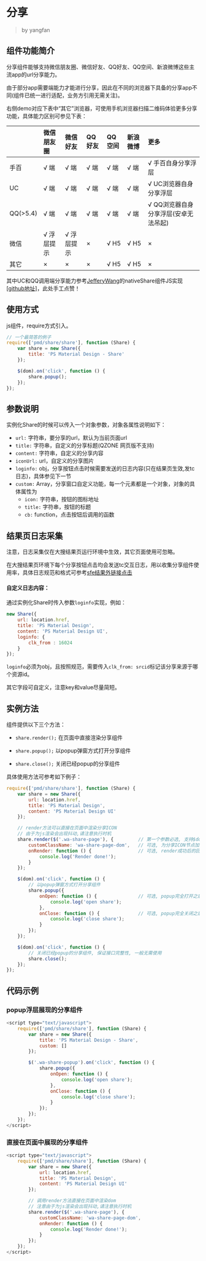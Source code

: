 # 分享
> by yangfan


## 组件功能简介

分享组件能够支持微信朋友圈、微信好友、QQ好友、QQ空间、新浪微博这些主流app的url分享能力。

由于部分app需要端能力才能进行分享，因此在不同的浏览器下具备的分享app不同(组件已统一进行适配，业务方引用无需关注)。

右侧demo对应下表中“其它”浏览器，可使用手机浏览器扫描二维码体验更多分享功能，具体能力区别可参见下表：

|          | 微信朋友圈 | 微信好友   | QQ好友 | QQ空间 | 新浪微博 | 更多
| :------- | :--------- | :--------- | :----- | :----- | :------- | :-----------------
| 手百     | √ 端       | √ 端       | √ 端   | √ 端   | √ 端     | √ 手百自身分享浮层
| UC       | √ 端       | √ 端       | √ 端   | √ 端   | √ 端     | √ UC浏览器自身分享浮层
| QQ(>5.4) | √ 端       | √ 端       | √ 端   | √ 端   | √ 端     | √ QQ浏览器自身分享浮层(安卓无法吊起)
| 微信     | √ 浮层提示 | √ 浮层提示 | ×      | √ H5   | √ H5     | ×
| 其它     | ×          | ×          | ×      | √ H5   | √ H5     | ×

其中UC和QQ调用端分享能力参考[JefferyWang](https://github.com/JefferyWang)的nativeShare组件JS实现[[github地址]](https://github.com/JefferyWang/nativeShare.js)，此处手工点赞！


## 使用方式

js组件，require方式引入。

``` javascript
// 一个最简答的例子
require(['pmd/share/share'], function (Share) {
    var share = new Share({
        title: 'PS Material Design - Share'
    });

    $(dom).on('click', function () {
        share.popup();
    });
});
```


## 参数说明

实例化Share的时候可以传入一个对象参数，对象各属性说明如下：

* `url:` 字符串，要分享的url，默认为当前页面url
* `title:` 字符串，自定义的分享标题(QZONE 网页版不支持)
* `content:` 字符串，自定义的分享内容
* `iconUrl:` url，自定义的分享图片
* `loginfo:` obj，分享按钮点击时候需要发送的日志内容(只在结果页生效,发tc日志)，具体参见下一节
* `custom:` Array，分享窗口自定义功能，每一个元素都是一个对象，对象的具体属性为
    * `icon:` 字符串，按钮的图标地址
    * `title:` 字符串，按钮的标题
    * `cb:` function，点击按钮后调用的函数


## 结果页日志采集

注意，日志采集仅在大搜结果页运行环境中生效，其它页面使用可忽略。

在大搜结果页环境下每个分享按钮点击均会发送tc交互日志，用以收集分享组件使用率，具体日志规范和格式可参考[sfe结果外链接点击](http://sfe.baidu.com/#/日志/无线网页搜索/点击日志/结果外链接点击)

#### 自定义日志内容：

通过实例化Share时传入参数`loginfo`实现，例如：

``` javascript
new Share({
    url: location.href,
    title: 'PS Material Design',
    content: 'PS Material Design UI',
    loginfo: {
        clk_from : 16024
    }
});
```

`loginfo`必须为obj，且按照规范，需要传入`clk_from: srcid`标记该分享来源于哪个资源id。

其它字段可自定义，注意key和value尽量简短。



## 实例方法

组件提供以下三个方法：

* `share.render();` 在页面中直接渲染分享组件

* `share.popup();` 以popup弹窗方式打开分享组件

* `share.close();` 关闭已经popup的分享组件

具体使用方法可参考如下例子：

``` javascript
require(['pmd/share/share'], function (Share) {
    var share = new Share({
        url: location.href,
        title: 'PS Material Design',
        content: 'PS Material Design UI'
    });

    // render方法可以直接在页面中渲染分享ICON
    // 由于为js渲染会出现抖动,请注意执行时机
    share.render($('.wa-share-page'), {         // 第一个参数必选, 支持$dom或classname, 标记分享ICON需要插入的dom节点
        customClassName: 'wa-share-page-dom',   // 可选, 为分享ICON节点加入自定义classname
        onRender: function () {                 // 可选, render成功后的回调函数
            console.log('Render done!');
        }
    });

    $(dom).on('click', function () {
        // 以popup弹窗方式打开分享组件
        share.popup({
            onOpen: function () {               // 可选, popup完全打开之后的回调函数
                console.log('open share');
            },
            onClose: function () {              // 可选, popup完全关闭之后的回调函数
                console.log('close share');
            }
        });
    });

    $(dom).on('click', function () {
        // 关闭已经popup的分享组件, 保证接口完整性, 一般无需使用
        share.close();
    });
});
```


## 代码示例

### popup浮层展现的分享组件

``` javascript
<script type="text/javascript">
    require(['pmd/share/share'], function (Share) {
        var share = new Share({
            title: 'PS Material Design - Share',
            custom: []
        });

        $('.wa-share-popup').on('click', function () {
            share.popup({
                onOpen: function () {
                    console.log('open share');
                },
                onClose: function () {
                    console.log('close share');
                }
            });
        });
    });
</script>
```

### 直接在页面中展现的分享组件

``` javascript
<script type="text/javascript">
    require(['pmd/share/share'], function (Share) {
        var share = new Share({
            url: location.href,
            title: 'PS Material Design',
            content: 'PS Material Design UI'
        });

        // 调用render方法直接在页面中渲染dom
        // 注意由于为js渲染会出现抖动,请注意执行时机
        share.render($('.wa-share-page'), {
            customClassName: 'wa-share-page-dom',
            onRender: function () {
                console.log('Render done!');
            }
        });
    });
</script>
```